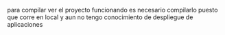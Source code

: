 para compilar ver el proyecto funcionando es necesario compilarlo puesto que corre en local y aun no tengo conocimiento de despliegue de aplicaciones 
